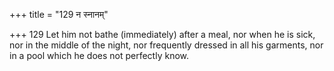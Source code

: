 +++
title = "129 न स्नानम्"

+++
129	Let him not bathe (immediately) after a meal, nor when he is sick, nor in the middle of the night, nor frequently dressed in all his garments, nor in a pool which he does not perfectly know.